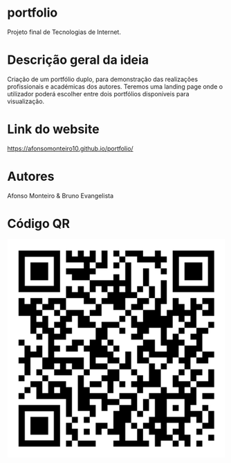 # portfolio
Projeto final de Tecnologias de Internet.

# Descrição geral da ideia
Criação de um portfólio duplo, para demonstração das realizações profissionais e académicas dos autores. Teremos uma landing page onde o utilizador poderá escolher entre dois portfólios disponíveis para visualização.

# Link do website
https://afonsomonteiro10.github.io/portfolio/

# Autores
Afonso Monteiro & Bruno Evangelista

# Código QR
![codigoqr](img/codigoqr.png)